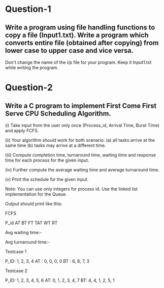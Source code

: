 # Question-1
## Write a program using file handling functions to copy a file (Input1.txt). Write a program which converts entire file (obtained after copying) from lower case to upper case and vice versa.

Don't change the name of the i/p file for your program. Keep it Input1.txt while writing the program.  

# Question-2
## Write a C program to implement First Come First Serve CPU Scheduling Algorithm.

(i) Take input from the user only once (Process_id, Arrival Time, Burst Time) and apply FCFS.

(ii) Your algorithm should work for both scenario: (a) all tasks arrive at the same time (b) tasks may arrive at a different time.

(iii) Compute completion time, turnaround time,  waiting time and response time for each process  for the given input.

(iv) Further compute the average waiting time and average turnaround time.

(v) Print the schedule for the given input.

Note: You can use only integers for process id. Use the linked list implementation for the Queue. 



Output should print like this:

FCFS

P_id      AT     BT   FT   TAT  WT   RT

Avg waiting time:-

Avg turnaround time:-

Testcase 1

P_ID:  1,  2,  3, 4
AT    :  0,  0,  0, 0
BT   :  6,  8,  7,  3

Testcase 2


P_ID:  1, 2, 3, 4, 5, 6
AT:      0, 1, 2, 3, 4, 7
BT:      4, 4, 1, 2, 5, 1